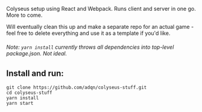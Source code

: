 Colyseus setup using React and Webpack. Runs client and server in one go. More to come.

Will eventually clean this up and make a separate repo for an actual game - feel free to delete everything and use it as a template if you'd like.

###### Note: ```yarn install``` currently throws all dependencies into top-level package.json. Not ideal.

## Install and run:
```
git clone https://github.com/adqn/colyseus-stuff.git
cd colyseus-stuff
yarn install
yarn start
```
